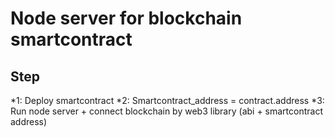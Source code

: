 # Node server for blockchain smartcontract

## Step

*1: Deploy smartcontract
*2: Smartcontract_address = contract.address
*3: Run node server + connect blockchain by web3 library (abi + smartcontract address)